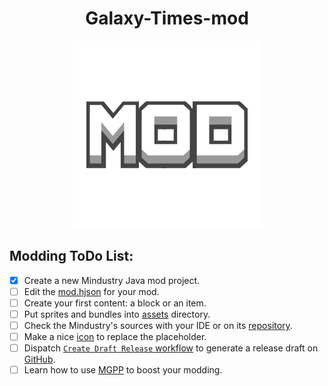 <div align = center>

# Galaxy-Times-mod

![Mod Icon](icon.png)

</div>

## Modding ToDo List:

- [x] Create a new Mindustry Java mod project.
- [ ] Edit the [mod.hjson](mod.hjson) for your mod.
- [ ] Create your first content: a block or an item.
- [ ] Put sprites and bundles into [assets](assets) directory.
- [ ] Check the Mindustry's sources with your IDE or on its [repository](https://github.com/Anuken/Mindustry).
- [ ] Make a nice [icon](icon.png) to replace the placeholder.
- [ ] Dispatch [`Create Draft Release` workflow](https://github.com/hehaifuture/Galaxy-Times-mod/actions/workflows/ReleaseDraft.yaml) to generate a release draft on [GitHub](https://github.com/hehaifuture/Galaxy-Times-mod/releases).
- [ ] Learn how to use [MGPP](https://plumygames.github.io/mgpp/) to boost your modding.

